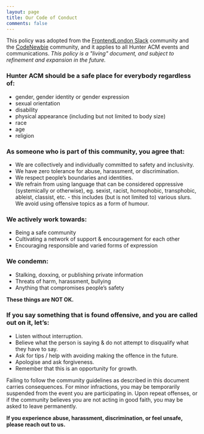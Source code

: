 ```yaml
---
layout: page
title: Our Code of Conduct
comments: false
---
```


This policy was adopted from the [FrontendLondon Slack](https://github.com/frontendlondon-slack/Code-Of-Conduct/blob/master/README.md) community and the [CodeNewbie](https://www.codenewbie.org/blogs/our-code-of-conduct) community, and it applies to all Hunter ACM events and communications. *This policy is a "living" document, and subject to refinement and expansion in the future.*

### Hunter ACM should be a safe place for everybody regardless of:

- gender, gender identity or gender expression 
- sexual orientation
- disability
- physical appearance (including but not limited to body size)
- race
- age
- religion

### As someone who is part of this community, you agree that:

* We are collectively and individually committed to safety and inclusivity.
* We have zero tolerance for abuse, harassment, or discrimination.
* We respect people’s boundaries and identities.
* We refrain from using language that can be considered oppressive (systemically or otherwise), eg. sexist, racist, homophobic, transphobic, ableist, classist, etc. - this includes (but is not limited to) various slurs. We avoid using offensive topics as a form of humour.


### We actively work towards:

* Being a safe community
* Cultivating a network of support & encouragement for each other
* Encouraging responsible and varied forms of expression


### We condemn:

* Stalking, doxxing, or publishing private information
* Threats of harm, harassment, bullying
* Anything that compromises people’s safety

**These things are NOT OK.**

### If you say something that is found offensive, and you are called out on it, let’s:

* Listen without interruption.
* Believe what the person is saying & do not attempt to disqualify what they have to say.
* Ask for tips / help with avoiding making the offence in the future.
* Apologise and ask forgiveness.
* Remember that this is an opportunity for growth.

Failing to follow the community guidelines as described in this document carries consequences. For minor infractions, you may be temporarily suspended from the event you are participating in. Upon repeat offenses, or if the community believes you are not acting in good faith, you may be asked to leave permanently.


**If you experience abuse, harassment, discrimination, or feel unsafe, please reach out to us.**
